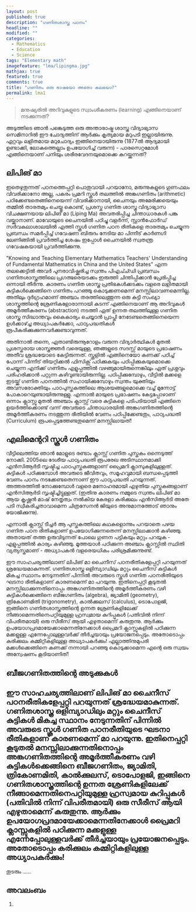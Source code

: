 ```yaml
---
layout: post
published: true
description: "ഗണിതശാസ്ത്ര പഠനം"
headline: ""
modified: ""
categories: 
  - Mathematics
  - Education
  - Science
tags: "Elementary math"
imagefeature: "lma/lipingma.jpg"
mathjax: true
featured: true
comments: true
title: "ഗണിതം ഒരു ഭാഷയോ അതോ കലയോ?"
permalink: lma1
---
```


> മനുഷ്യരിൽ അറിവുകളുടെ സ്വാംശീകരണം (learning) എങ്ങിനെയാണ് നടക്കുന്നത്? 

അടുത്തിടെ ഞാൻ പങ്കെടുത്ത ഒരു അന്താരാഷ്ട്ര ശാസ്ത്ര വിദ്യാഭ്യാസ സെമിനാറിൽ ഈ ചോദ്യത്തിന് ആർക്കും കൃത്യമായ മറുപടി ഇല്ലായിരുന്നു. ഏറ്റവും ലളിതമായ മറുചോദ്യം ഇങ്ങിനെയായിരുന്നു (1877ൽ ആദ്യമായി ഉണ്ടാക്കി, ലോകത്തെല്ലാം ഉപയോഗിച്ച് വരുന്ന) - പാരസെറ്റമോൾ എങ്ങിനെയാണ് പനിയും ശരീരവേദനയുമൊക്കെ കുറയ്ക്കുന്നത്?


## ലിപിങ് മാ


ഇതെഴുതുന്നത് പഠനത്തെപ്പറ്റി പൊതുവായി പറയാനോ, മരുന്നുകളുടെ ഗുണഫലം വിവരിക്കാനോ അല്ല, പകരം പ്രമറി സ്കൂൾ തലത്തിൽ അങ്കഗണിതം (arithmetic) പഠിക്കേണ്ടതെങ്ങിനെയെന്ന് വിവരിക്കാനായി, ചൈനയും അമേരിക്കയെയും തമ്മിൽ താരതമ്യം ചെയ്തു കൊണ്ട്, പ്രശസ്ത ഗണിത ശാസ്ത്ര വിദ്യാഭ്യാസ വിചക്ഷണയായ ലിപിങ് മാ (Liping Ma) അവതരിപ്പിച്ച ചിന്താധാരകൾ പങ്കു വയ്ക്കാനാണ്. മാവോയുടെ ചൈനയിൽ പഠിച്ചു വളർന്ന്, സ്റ്റാൻഫോർഡ് സർവകലാശാലയിൽ എത്തി സ്കൂൾ ഗണിത പഠന രീതികളെ താരതമ്യം ചെയ്യുന്ന പ്രബന്ധം സമർപ്പിച്ച് ഗവേഷണ ബിരുദം നേടിയ മാ പിന്നീട് കാർണഗി ലേണിങ്ങിൽ പ്രവർത്തിച്ച ശേഷം ഇപ്പോൾ ചൈനയിൽ സ്വതന്ത്ര ഗവേഷകയായി പ്രവർത്തിക്കുന്നു.

"Knowing and Teaching Elementary Mathematics Teachers' Understanding of Fundamental Mathematics in China and the United States” എന്ന തലക്കെട്ടിൽ അവർ പുനരാവിഷ്ക്കരിച്ച സ്വന്തം പിഎച്ച്ഡി പ്രബന്ധം ഗണിതശാസ്ത്രത്തിലെ പ്രഗത്ഭരെയടക്കം ഇരുത്തി ചിന്തിപ്പിക്കാൻ പ്രേരിപ്പിച്ച ഒന്നായി തീർന്നു. കാരണം ഗണിത ശാസ്ത്ര പ്രതിഭകൾക്കടക്കം വളരെ ലളിതമായി കുട്ടികൾക്കെങ്ങിനെ ഗണിതം പറഞ്ഞു കൊടുക്കണമെന്ന് മനസ്സിലാവണമെന്നില്ല. അതിലും ദുർഗ്രഹമാണ് അഞ്ചാം തരത്തിലെത്തുന്ന ഒരു കുട്ടി സംഖ്യാ ശാസ്ത്രത്തിന്റെ ശ്രേണികളോരാന്നായി കടന്ന് എങ്ങിനെയാണ് ആ അറിവുകൾ അമൂർത്തീകരണം (abstraction) നടത്തി ഏത് ഉന്നത തലത്തിലുള്ള ഗണിത ശാസ്ത്ര സിദ്ധാന്തവും കൈകാര്യം ചെയ്യാൻ പ്രാപ്തി നേടേണ്ടതെങ്ങിനെയെന്ന ഉൾക്കാഴ്ച്ച അധ്യാപകർക്കോ, പാഠ്യപദ്ധതികൾ രൂപീകരിക്കുക്കുന്നവർക്കുണ്ടാവുന്നത്.


അതിനാൽ തന്നെ, ഏതാണ്ടിരുന്നൂറോളം വരുന്ന വിദ്യാർത്ഥികൾ മുതൽ പ്രശസ്തരായ ശാസ്ത്രജ്ഞർ വരെയുള്ള, ഞങ്ങളുടെ സദസ്സ് മായുടെ പ്രഭാഷണം അതീവ ശ്രദ്ധയോടെ കേട്ടിരുന്നത്. സ്കൂളിൽ എങ്ങിനെയോ കണക്ക് പഠിച്ച് പോന്ന് പിന്നീട് തിയറ്റിക്കൽ ഫിസിക്സ് പഠിക്കുകയും പഠിപ്പിക്കുകയുമൊക്കെ ചെയ്യുന്ന എനിക്ക് ഗണിതം എളുപ്പത്തിൽ വഴങ്ങുമായിരുന്നെങ്കിലും ഏത് പ്രശ്നവും പരിഹരിക്കാൻ പറ്റുന്ന കഴിവുണ്ടായിരുന്നില്ല. പഠിപ്പിക്കുമ്പോഴും, വീട്ടിൽ മക്കളെ ഇടയ്ക്ക് ഗണിത പഠനത്തിൽ സഹായിക്കുമ്പോഴും സ്വന്തം യുക്തിയും അവസരോക്തിയും പാഠപുസ്തകത്തിലെ ആശയങ്ങളുമൊക്കെ വച്ച് മുന്നോട്ട് പോകാറെയുണ്ടായിരുന്നുള്ളു. എന്നാൽ മായുടെ പ്രഭാഷണം കേട്ടപ്പോഴാണ് ഒന്നാം ക്ലാസ്സു മുതൽ അഞ്ചാം ക്ലാസ്സ് വരെ കുട്ടികളെ പടിപടിയായി എങ്ങിനെ ഉയർത്തിക്കൊണ്ട് വന്ന് അവരുടെ ചിന്താധാരയിൽ അങ്കഗണിതത്തിന്റെ അമൂർത്തീകരണം നടത്തുന്ന രീതിയിൽ വേണം പഠിപ്പിക്കേണ്ടതും, പാഠ്യപദ്ധതി (Curriculum) രൂപപ്പെടുത്തേണ്ടതുമെന്ന് മനസ്സിലായത്!

## എലിമെന്ററി സ്കൂൾ ഗണിതം

വീട്ടിലെത്തിയ ഞാൻ മോളുടെ രണ്ടാം ക്ലാസ്സ് ഗണിത പുസ്തകം ഒന്നെടുത്ത് നോക്കി. 2005ലെ ദേശീയ പാഠ്യപദ്ധതി രൂപരേഖ അടിസ്ഥാനമാക്കി എൻസിആർടീ സൃഷ്ടിച്ച പാഠപുസ്തകങ്ങളാണ് പ്രൈമറി ക്ലാസുകളിലുള്ളത്. കുട്ടികൾ പഠിക്കുമ്പോൾ അവരുടെ ജീവിതവും, സമൂഹവുമായി ബന്ധപ്പെടുത്തി വേണം പഠനം നടക്കേണ്ടതെന്നാണ് ഈ പാഠ്യപദ്ധതി പറയുന്നത്. അത്തരത്തിൽ നോക്കുമ്പോൾ വളരെ മനോഹരമായി എഴുതിയ പുസ്തകങ്ങളാണ് എൻസിആർടി സൃഷ്ടിച്ചിട്ടുള്ളത്. (ഇതിനു കാരണം നമ്മുടെ സ്വന്തം ലിപിങ് മാ ആയ കൃഷ്ണൻ മാഷ് നേതൃത്വം നൽകിയ കേരളാ കരിക്കുലം എൻസിആർടി അതേ പടി സ്വീകരിച്ചതാവാമെന്ന ചിത്രസേനൻ ജിയുടെ അനുമാനത്തോട് ഞാനും യോജിക്കുന്നു).

എന്നാൽ ക്ലാസ്സ് ടീച്ചർ ആ പുസ്തകത്തിലെ കഥകളൊന്നും പറയാതെ പഴയ ഗണിത പഠന രീതികളാണ് ഉപയോഗിക്കുന്നതെന്ന് മനസ്സിലാക്കാൻ കഴിഞ്ഞു. അതായത് തത്ത ഉരുവിടുന്നത് പോലെ ഗുണന പട്ടികയും മറ്റും പറയുക - എളുപ്പത്തിൽ കാര്യം കഴിഞ്ഞു. മൂത്തയാൾ പഠിക്കുന്ന അഞ്ചാം ക്ലാസ്സിൽ സ്ഥിതി വ്യത്യസ്തമാണ് - അധ്യാപകൻ വളരെയധികം പരിശ്രമിക്കുന്നുണ്ട്.

ഈ സാഹചര്യത്തിലാണ് ലിപിങ് മാ ചൈനീസ് പഠനരീതികളേപ്പറ്റി പറയുന്നത് ശ്രദ്ധേയമാകുന്നത്. ഗണിതശാസ്ത്ര ഒളിമ്പ്യാഡിലും മറ്റും ചൈനീസ് കുട്ടികൾ മികച്ച സ്ഥാനം നേടുന്നതിന് പിന്നിൽ അവരുടെ സ്കൂൾ ഗണിത പഠനരീതിയുടെ ഘടനാ രീതികളാണ് കാരണമെന്ന് മാ പറയുന്നു. ഇതിനെപ്പറ്റി കൂടുതൽ മനസ്സിലാക്കുന്നതിനൊപ്പം അങ്കഗണിതത്തിന്റെ അമൂർത്തീകരണം വഴി കുട്ടികൾക്കെങ്ങിനെ ബീജഗണിതം (algebra), ജ്യാമിതി (geometry), ത്രികോണമിതി (trigonometry), കാൽക്കുലസ് (calculus), ടൊപോളജി, ഇങ്ങിനെ ഗണിതശാസ്ത്രത്തിന്റെ ഉന്നത ശ്രേണികളിലേക്ക് നീങ്ങാമെന്നതിനെപറ്റിയുമുള്ള ഹ്രസ്വമായ കുറിപ്പുകൾ (പതിവിൽ നിന്ന് വിപരീതമായി) ഒരു സീരീസ് ആയി എഴുതാമെന്ന് കരുതുന്നു. ആർക്കും ഉപയോഗപ്രദമായേക്കാമെന്നതിനേക്കാൾ പ്രൈമറി ക്ലാസ്സുകളിൽ പഠിക്കുന്ന മക്കളുള്ള എന്നേപ്പോലുള്ളവർക്ക് തീർച്ചയായും പ്രയോജനപ്പെടും. അതോടൊപ്പം കരിക്കുലം കമ്മിറ്റികളിലുള്ള അധ്യാപകർക്കും! എല്ലാത്തിനുമുപരി മക്കൾക്കെങ്ങിനെ കണക്ക് നന്നായി പറഞ്ഞു കൊടുക്കാമെന്ന എന്റെ ഒരു സ്വയം അന്വേഷണം കൂടിയാണിത്!


## ബീജഗണിതത്തിന്റെ അടുക്കുകൾ

ഈ സാഹചര്യത്തിലാണ് ലിപിങ് മാ ചൈനീസ് പഠനരീതികളേപ്പറ്റി പറയുന്നത് ശ്രദ്ധേയമാകുന്നത്. ഗണിതശാസ്ത്ര ഒളിമ്പ്യാഡിലും മറ്റും ചൈനീസ് കുട്ടികൾ മികച്ച സ്ഥാനം നേടുന്നതിന് പിന്നിൽ അവരുടെ സ്കൂൾ ഗണിത പഠനരീതിയുടെ ഘടനാ രീതികളാണ് കാരണമെന്ന് മാ പറയുന്നു. ഇതിനെപ്പറ്റി കൂടുതൽ മനസ്സിലാക്കുന്നതിനൊപ്പം അങ്കഗണിതത്തിന്റെ അമൂർത്തീകരണം വഴി കുട്ടികൾക്കെങ്ങിനെ ബീജഗണിതം, ജ്യാമിതി, ത്രികോണമിതി, കാൽക്കുലസ്, ടൊപോളജി, ഇങ്ങിനെ ഗണിതശാസ്ത്രത്തിന്റെ ഉന്നത ശ്രേണികളിലേക്ക് നീങ്ങാമെന്നതിനെപറ്റിയുമുള്ള ഹ്രസ്വമായ കുറിപ്പുകൾ (പതിവിൽ നിന്ന് വിപരീതമായി) ഒരു സീരീസ് ആയി എഴുതാമെന്ന് കരുതുന്നു. ആർക്കും ഉപയോഗപ്രദമായേക്കാമെന്നതിനേക്കാൾ പ്രൈമറി ക്ലാസ്സുകളിൽ പഠിക്കുന്ന മക്കളുള്ള എന്നേപ്പോലുള്ളവർക്ക് തീർച്ചയായും പ്രയോജനപ്പെടും. അതോടൊപ്പം കരിക്കുലം കമ്മിറ്റികളിലുള്ള അധ്യാപകർക്കും!
---
തുടരും ......

## അവലംബം
1. 
